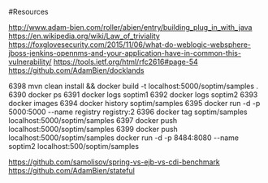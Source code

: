#Resources

http://www.adam-bien.com/roller/abien/entry/building_plug_in_with_java
https://en.wikipedia.org/wiki/Law_of_triviality
https://foxglovesecurity.com/2015/11/06/what-do-weblogic-websphere-jboss-jenkins-opennms-and-your-application-have-in-common-this-vulnerability/
https://tools.ietf.org/html/rfc2616#page-54
https://github.com/AdamBien/docklands

 6398  mvn clean install && docker build -t localhost:5000/soptim/samples .
 6390  docker ps
 6391  docker logs soptim1
 6392  docker logs soptim2
 6393  docker images
 6394  docker history soptim/samples
 6395  docker run -d -p 5000:5000 --name registry registry:2
 6396  docker tag soptim/samples localhost:5000/soptim/samples
 6397  docker push localhost:5000/soptim/samples
 6399  docker push localhost:5000/soptim/samples
 docker run -d -p 8484:8080 --name soptim2 localhost:500/soptim/samples

https://github.com/samolisov/spring-vs-ejb-vs-cdi-benchmark
https://github.com/AdamBien/stateful


